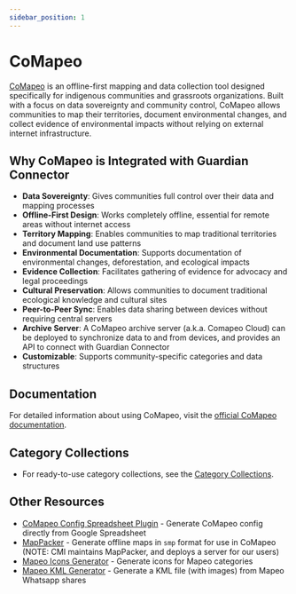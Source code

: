 ```yaml
---
sidebar_position: 1
---
```


# CoMapeo

[CoMapeo](https://www.comapeo.app/) is an offline-first mapping and data collection tool designed specifically for indigenous communities and grassroots organizations. Built with a focus on data sovereignty and community control, CoMapeo allows communities to map their territories, document environmental changes, and collect evidence of environmental impacts without relying on external internet infrastructure.

## Why CoMapeo is Integrated with Guardian Connector

- **Data Sovereignty**: Gives communities full control over their data and mapping processes
- **Offline-First Design**: Works completely offline, essential for remote areas without internet access
- **Territory Mapping**: Enables communities to map traditional territories and document land use patterns
- **Environmental Documentation**: Supports documentation of environmental changes, deforestation, and ecological impacts
- **Evidence Collection**: Facilitates gathering of evidence for advocacy and legal proceedings
- **Cultural Preservation**: Allows communities to document traditional ecological knowledge and cultural sites
- **Peer-to-Peer Sync**: Enables data sharing between devices without requiring central servers
- **Archive Server**: A CoMapeo archive server (a.k.a. Comapeo Cloud) can be deployed to synchronize data to and from devices, and provides an API to connect with Guardian Connector
- **Customizable**: Supports community-specific categories and data structures

## Documentation

For detailed information about using CoMapeo, visit the [official CoMapeo documentation](https://lab.digital-democracy.org/comapeo-docs/).

## Category Collections

* For ready-to-use category collections, see the [Category Collections](./templates.md).

## Other Resources

- [CoMapeo Config Spreadsheet Plugin](https://github.com/digidem/comapeo-config-spreadsheet-plugin) - Generate CoMapeo config directly from Google Spreadsheet
- [MapPacker](https://github.com/conservationmetrics/mappacker) - Generate offline maps in `smp` format for use in CoMapeo (NOTE: CMI maintains MapPacker, and deploys a server for our users)
- [Mapeo Icons Generator](https://icons.earthdefenderstoolkit.com/) - Generate icons for Mapeo categories
- [Mapeo KML Generator](https://rudokemper.github.io/mapeo-kml-generator/) - Generate a KML file (with images) from Mapeo Whatsapp shares
